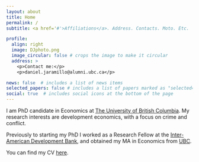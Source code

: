 ```yaml
---
layout: about
title: Home
permalink: /
subtitle: <a href='#'>Affiliations</a>. Address. Contacts. Moto. Etc.

profile:
  align: right
  image: DJphoto.png
  image_circular: false # crops the image to make it circular
  address: >
    <p>Contact me:</p>
    <p>daniel.jaramillo@alumni.ubc.ca</p>

news: false  # includes a list of news items
selected_papers: false # includes a list of papers marked as "selected={true}"
social: true  # includes social icons at the bottom of the page
---
```


I am PhD candidate in Economics at [The University of British Columbia](https://economics.ubc.ca/). My research interests are development economics, with a focus on crime and conflict.

Previously to starting my PhD I worked as a Research Fellow at the [Inter-American Development Bank](https://www.iadb.org/en), and obtained my MA in Economics from [UBC](https://economics.ubc.ca/).

You can find my CV <a href="/assets/pdf/resume.pdf" target="_blank">here</a>.